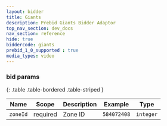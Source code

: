 ```yaml
---
layout: bidder
title: Giants
description: Prebid Giants Bidder Adaptor
top_nav_section: dev_docs
nav_section: reference
hide: true
biddercode: giants
prebid_1_0_supported : true
media_types: video
---
```


### bid params

{: .table .table-bordered .table-striped }

| Name     | Scope    | Description | Example      | Type      |
|----------|----------|-------------|--------------|-----------|
| `zoneId` | required | Zone ID     | `584072408` | `integer` |